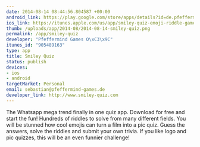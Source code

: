 ```yaml
--- 
date: 2014-08-14 08:44:56.804587 +00:00
android_link: https://play.google.com/store/apps/details?id=de.pfeffermind.SmileyQuiz
ios_link: https://itunes.apple.com/us/app/smiley-quiz-emoji-riddle-game/id905489163?mt=8&uo=4
thumb: /uploads/app/2014-08/2014-08-14-smiley-quiz.png
permalink: /app/smiley-quiz
developer: "Pfeffermind Games O\xC3\x9C"
itunes_id: "905489163"
type: app
title: Smiley Quiz
status: publish
devices: 
- ios
- android
targetMarket: Personal
email: sebastian@pfeffermind-games.de
developer_link: http://www.smiley-quiz.com
---
```


The Whatsapp mega trend finally in one quiz app. Download for free and start the fun!
Hundreds of riddles to solve from many different fields. You will be stunned how cool emojis can turn a film into a pic quiz. Guess the answers, solve the riddles and submit your own trivia. If you like logo and pic quizzes, this will be an even funnier challenge!
